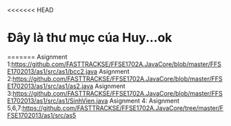 <<<<<<< HEAD
# Đây là thư mục cúa Huy...ok

=======
Asignment 1:https://github.com/FASTTRACKSE/FFSE1702A.JavaCore/blob/master/FFSE1702013/as1/src/as1/bcc2.java
Asignment 2:https://github.com/FASTTRACKSE/FFSE1702A.JavaCore/blob/master/FFSE1702013/as1/src/as1/as2.java
Asignment 3:https://github.com/FASTTRACKSE/FFSE1702A.JavaCore/blob/master/FFSE1702013/as1/src/as1/SinhVien.java
Asignment 4:
Asignment 5,6,7:https://github.com/FASTTRACKSE/FFSE1702A.JavaCore/tree/master/FFSE1702013/as1/src/as5

